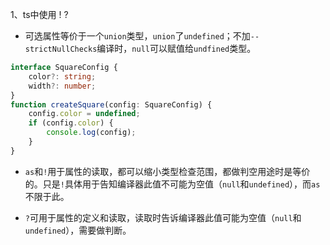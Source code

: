 1、ts中使用  !  ?

- 可选属性等价于一个`union`类型，`union`了`undefined`；不加`--strictNullChecks`编译时，`null`可以赋值给`undfined`类型。

```ts
interface SquareConfig {
    color?: string;
    width?: number;
}
function createSquare(config: SquareConfig) {
    config.color = undefined;
    if (config.color) {
        console.log(config);
    }   
}
```

- `as`和`!`用于属性的读取，都可以缩小类型检查范围，都做判空用途时是等价的。只是`!`具体用于告知编译器此值不可能为空值（`null`和`undefined`），而`as`不限于此。

- `?`可用于属性的定义和读取，读取时告诉编译器此值可能为空值（`null`和`undefined`），需要做判断。
